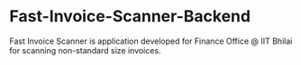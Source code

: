 # Fast-Invoice-Scanner-Backend
Fast Invoice Scanner is application developed for Finance Office @ IIT Bhilai for scanning non-standard size invoices. 
